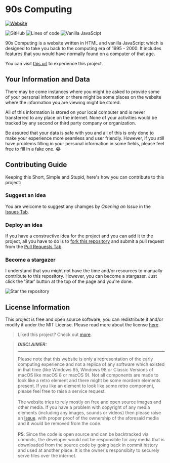 # 90s Computing

[![Website](https://img.shields.io/website?label=%20&style=for-the-badge&up_color=blueviolet&up_message=Click%20Here%20to%20Visit%20the%20Website&url=https%3A%2F%2Fluciferreeves.github.io%2Fnineties-computing%2F)](https://luciferreeves.github.io/nineties-computing/)


![GitHub](https://img.shields.io/github/license/luciferreeves/nineties-computing?style=for-the-badge)
![Lines of code](https://img.shields.io/tokei/lines/github/luciferreeves/nineties-computing?label=Lines%20Of%20Code&style=for-the-badge)
![Vanilla JavaScipt](https://img.shields.io/badge/Written%20with-Vanilla%20Javascript-Yellow?style=for-the-badge&logo=JavaScript&color=F7DF1E)

90s Computing is a website written in HTML and vanilla JavaScript which is designed to take you back to the computing era of 1995 - 2000. It includes features that you would have normally found on a computer of that age.

You can visit [this url](https://luciferreeves.github.io/nineties-computing/) to experience this project.


## Your Information and Data

There may be come instances where you might be asked to provide some of your personal information or there might be some places on the website where the information you are viewing might be stored.

All of this information is stored on your local computer and is never transferred to any place on the internet. None of your activities would be tracked by any second or third party company or organization.

Be assured that your data is safe with you and all of this is only done to make your experience more seamless and user friendly. However, if you still have problems filling in your personal information in some fields, please feel free to fill in a fake one. 😂

## Contributing Guide

Keeping this Short, Simple and Stupid, here's how you can contribute to this project:

### Suggest an idea

You are welcome to suggest any chamges by *_Opening an Issue_* in the [Issues Tab](https://github.com/luciferreeves/nineties-computing/issues).

### Deploy an idea

If you have a constructive idea for the project and you can add it to the project, all you have to do is to [fork this repository](https://github.com/luciferreeves/nineties-computing/fork) and submit a pull request from the [Pull Requests Tab](https://github.com/luciferreeves/nineties-computing/pulls).

### Become a stargazer

I understand that you might not have the time and/or resources to manually contribute to this repository. However, you can become a stargazer. Just click the 'Star' button at the top of the page and you're done.

![Star the repository](https://i.ibb.co/gFq8YNL/ezgif-4-30c795a5677f.gif)

## License Information

This project is free and open source software; you can redistribute it and/or modify it under the MIT License. Please read more about the license [here](LICENSE).

> Liked this project? Check out [more](https://github.com/luciferreeves?tab=repositories).

> **_DISCLAIMER:_** <hr>Please note that this website is only a representation of the early computing experience and not a replica of any software which existed in that time (like Windows 95, Windows 98 or Classic Versions of macOS like macOS 8 or macOS 9). Not all components are made to look like a retro element and there might be some mordern elements present. If you like an element to look like some retro component, please feel free to raise a service request. <br><br>The website tries to rely mostly on free and open source images and other media. If you have a problem with copyright of any media elements (including any images, sounds or videos) then please raise an [Issue](https://github.com/luciferreeves/nineties-computing/issues). with proper proof of the ownership of the aforesaid media and it would be removed from the code.<br><br>**PS**: Since the code is open source and can be backtracked via commits, the developer would not be responsible for any media that is downloaded from the source code by going back in commit history and used at another place. It is the owner's responsibity to securely serve files over the internet.